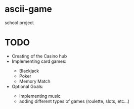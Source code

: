 # ascii-game
school project


<h1> TODO </h1>

<table>
<ul>
<li>Creating of the Casino hub</li>
<li>Implementing card games:</li>
<ul>
<li>Blackjack</li>
<li>Poker</li>
<li>Memory Match</li>
</ul>
<li>Optional Goals:</li>
<ul>
<li>Implementing music</li>
<li>adding different types of games (roulette, slots, etc...)</li>
</ul>
</ul>
</table>